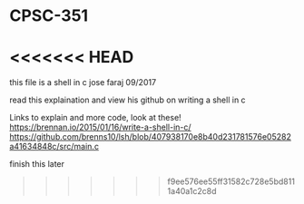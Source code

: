 # CPSC-351
<<<<<<< HEAD
=======
this file is a shell in c
jose faraj
09/2017

read this explaination and view his github on writing a shell in c

Links to explain and more code, look at these!
https://brennan.io/2015/01/16/write-a-shell-in-c/
https://github.com/brenns10/lsh/blob/407938170e8b40d231781576e05282a41634848c/src/main.c


finish this later
>>>>>>> f9ee576ee55ff31582c728e5bd8111a40a1c2c8d
